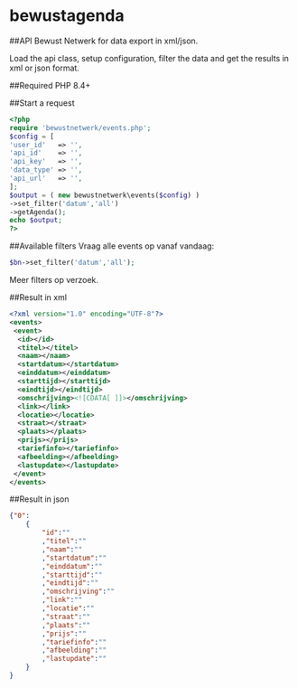bewustagenda
============

##API Bewust Netwerk for data export in xml/json.

Load the api class, setup configuration, filter the data and get the results in xml or json format.

##Required
PHP 8.4+

##Start a request
```php
<?php
require 'bewustnetwerk/events.php';
$config = [
'user_id'   => '',
'api_id'    => '',
'api_key'   => '',
'data_type' => '',
'api_url'   => '',
];
$output = ( new bewustnetwerk\events($config) )
->set_filter('datum','all')
->getAgenda();
echo $output;
?>
```

##Available filters
Vraag alle events op vanaf vandaag:
```php
$bn->set_filter('datum','all');
```
Meer filters op verzoek.

##Result in xml

```xml
<?xml version="1.0" encoding="UTF-8"?>
<events>
 <event>
  <id></id>
  <titel></titel>
  <naam></naam>
  <startdatum></startdatum>
  <einddatum></einddatum>
  <starttijd></starttijd>
  <eindtijd></eindtijd>
  <omschrijving><![CDATA[ ]]></omschrijving>
  <link></link>
  <locatie></locatie>
  <straat></straat>
  <plaats></plaats>
  <prijs></prijs>
  <tariefinfo></tariefinfo>
  <afbeelding></afbeelding>
  <lastupdate></lastupdate>
 </event>
</events>
```

##Result in json

```json
{"0":
	{
		"id":""
		,"titel":""
		,"naam":""
		,"startdatum":""
		,"einddatum":""
		,"starttijd":""
		,"eindtijd":""
		,"omschrijving":""
		,"link":""
		,"locatie":""
		,"straat":""
		,"plaats":""
		,"prijs":""
		,"tariefinfo":""
		,"afbeelding":""
		,"lastupdate":""
	}
}
```
